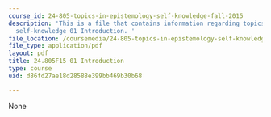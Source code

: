 ```yaml
---
course_id: 24-805-topics-in-epistemology-self-knowledge-fall-2015
description: 'This is a file that contains information regarding topics in epistemology:
  self-knowledge 01 Introduction. '
file_location: /coursemedia/24-805-topics-in-epistemology-self-knowledge-fall-2015/d86fd27ae18d28588e399bb469b30b68_MIT24_805F15_01Intro.pdf
file_type: application/pdf
layout: pdf
title: 24.805F15 01 Introduction
type: course
uid: d86fd27ae18d28588e399bb469b30b68

---
```

None
